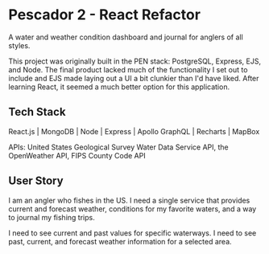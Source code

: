 # Pescador 2 - React Refactor

A water and weather condition dashboard and journal for anglers of all styles.

This project was originally built in the PEN stack: PostgreSQL, Express, EJS, and Node. The final product lacked much of the functionality
I set out to include and EJS made laying out a UI a bit clunkier than I'd have liked. After learning React, it seemed a much better option for this
application.

## Tech Stack

React.js | MongoDB | Node | Express | Apollo GraphQL | Recharts | MapBox

APIs: United States Geological Survey Water Data Service API, the OpenWeather API, FIPS County Code API

## User Story

I am an angler who fishes in the US. I need a single service that provides current and forecast weather, conditions for my favorite waters, and a way to journal my fishing trips.

I need to see current and past values for specific waterways.
I need to see past, current, and forecast weather information for a selected area.
